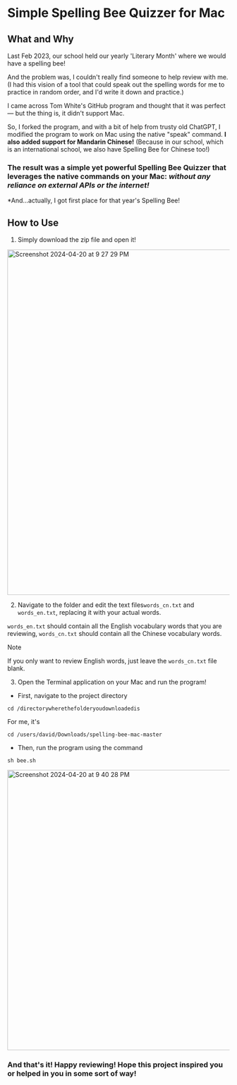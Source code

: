 # Simple Spelling Bee Quizzer for Mac


## What and Why

Last Feb 2023, our school held our yearly 'Literary Month' where we would have a spelling bee! 

And the problem was, I couldn't really find someone to help review with me. (I had this vision of a tool that could speak out the spelling words for me to practice in random order, and I'd write it down and practice.)

I came across Tom White's GitHub program and thought that it was perfect — but the thing is, it didn't support Mac. 

So, I forked the program, and with a bit of help from trusty old ChatGPT, I modified the program to work on Mac using the native "speak" command. **I also added support for Mandarin Chinese!** (Because in our school, which is an international school, we also have Spelling Bee for Chinese too!)


### The result was a simple yet powerful Spelling Bee Quizzer that leverages the native commands on your Mac: _without any reliance on external APIs or the internet!_


*And...actually, I got first place for that year's Spelling Bee!



 
## How to Use

1. Simply download the zip file and open it!

   

<img width="784" alt="Screenshot 2024-04-20 at 9 27 29 PM" src="https://github.com/hdavidviloria/spelling-bee-mac/assets/94162758/22459121-6372-4fe2-b3a4-a5907c349bfc">






2. Navigate to the folder and edit the text files```words_cn.txt``` and ```words_en.txt```, replacing it with your actual words.


```words_en.txt``` should contain all the English vocabulary words that you are reviewing, ```words_cn.txt``` should contain all the Chinese vocabulary words. 



> [!NOTE]  
> If you only want to review English words, just leave the ```words_cn.txt``` file blank.





3. Open the Terminal application on your Mac and run the program!



- First, navigate to the project directory

```
cd /directorywherethefolderyoudownloadedis
```

For me, it's 
```
cd /users/david/Downloads/spelling-bee-mac-master
```

- Then, run the program using the command 
```
sh bee.sh
```
<img width="636" alt="Screenshot 2024-04-20 at 9 40 28 PM" src="https://github.com/hdavidviloria/spelling-bee-mac/assets/94162758/eea74643-7e04-4714-8daa-2e0cd85a4cdb">





### And that's it! Happy reviewing! Hope this project inspired you or helped in you in some sort of way!

